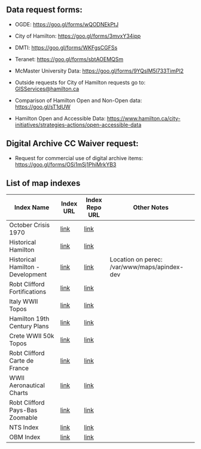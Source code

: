 ## Data request forms:
- OGDE: https://goo.gl/forms/wQODNEkPtJ
- City of Hamilton: https://goo.gl/forms/3mvxY34ipp
- DMTI: https://goo.gl/forms/WKFgsCGFSs
- Teranet: https://goo.gl/forms/sbtAOEMQSm
- McMaster University Data: https://goo.gl/forms/9YQslM5l733TimPl2
- Outside requests for City of Hamilton requests go to: GISServices@hamilton.ca

- Comparison of Hamilton Open and Non-Open data: https://goo.gl/sT1dUW
- Hamilton Open and Accessible Data: https://www.hamilton.ca/city-initiatives/strategies-actions/open-accessible-data 

## Digital Archive CC Waiver request:
- Request for commercial use of digital archive items: https://goo.gl/forms/OSi1mSj1PhiMrkYB3


## List of map indexes

| Index Name | Index URL | Index Repo URL |Other Notes|
|-------|-----|-----|-----|
|October Crisis 1970|[link](https://library.mcmaster.ca/october-crisis-1970)|[link](https://github.com/McMaster-University-Library/october-crisis-1970)||
|Historical Hamilton|[link](https://library.mcmaster.ca/maps/aerialphotos/index.html)|[link](https://github.com/McMaster-University-Library/AirPhoto-Index-Metadata)||
|Historical Hamilton - Development|[link](http://perec.mcmaster.ca/maps/apindex-dev/)|[link](https://github.com/McMaster-University-Library/AirPhoto-Index-Metadata)|Location on perec: /var/www/maps/apindex-dev|
|Robt Clifford Fortifications|[link](https://library.mcmaster.ca/maps/robertclifford/fortifications)|[link](https://github.com/McMaster-University-Library/city_views_plans_fortifications)||
|Italy WWII Topos|[link](https://library.mcmaster.ca/maps/ww2/italy-ww2topos/)|[link](https://github.com/McMaster-University-Library/italy-ww2topos)||
|Hamilton 19th Century Plans|[link](https://library.mcmaster.ca/maps/19thcmaps/)|[link](https://github.com/McMaster-University-Library/Hamilton-19th-Century-Maps)||
|Crete WWII 50k Topos|[link](https://library.mcmaster.ca/maps/ww2/crete_50k_topos/)|[link](https://github.com/McMaster-University-Library/crete_50k_topos)||
|Robt Clifford Carte de France|[link](https://library.mcmaster.ca/maps/robertclifford/carte_de_france/)|[link](https://github.com/McMaster-University-Library/carte_de_france)||
|WWII Aeronautical Charts|[link](https://library.mcmaster.ca/maps/ww2aerocharts/index.html)|[link](https://github.com/McMaster-University-Library/ww2aerocharts)||
|Robt Clifford Pays-Bas Zoomable|[link](https://library.mcmaster.ca/maps/robertclifford/pays-bas/)|[link](https://github.com/McMaster-University-Library/robert-clifford-zoomable)||
|NTS Index|[link](https://library.mcmaster.ca/maps/ntsindex/)|[link](https://github.com/McMaster-University-Library/nts-index)||
|OBM Index|[link](https://library.mcmaster.ca/maps/obmindex/)|[link](https://github.com/McMaster-University-Library/obm-index)||
